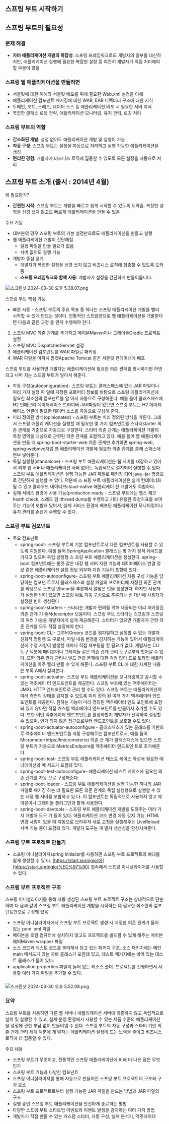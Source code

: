 ## 스프링 부트 시작하기

## **스프링 부트의 필요성**

### 문제 해결

- **자바 애플리케이션 개발의 복잡성**: 스프링 프레임워크로도 개발자의 일부를 대신하지만, 애플리케이션 실행에 필요한 복잡한 설정 등 여전히 개발자가 직접 처리해야 할 부분이 많음

### 스프링 웹 애플리케이션을 만들려면

- 서블릿에 대한 이해와 서블릿 배포를 위해 필요한 Web.xml 설정을 이해
- 애플리케이션 컴포넌트 패키징에 대한 WAR, EAR 디렉터리 구조에 대한 지식
- 도메인, 포트, 스레드, 데이터 소스 등 애플리케이션 배포 시 필요한 서버 지식
- 복잡한 클래스 로딩 전략, 애플리케이션 모니터링, 유지 관리, 로깅 처리

### 스프링 부트의 역할

- **간소화된 개발**: 설정 없이도 애플리케이션 개발 및 실행이 가능
- **자동 구성**: 스프링 부트는 설정을 자동으로 처리하고 실행 가능한 애플리케이션을 생성
- **편리한 경험**: 개발자가 비즈니스 로직에 집중할 수 있도록 모든 설정을 자동으로 처리

## **스프링 부트 소개 (출시 :** 2014년 4월)

왜 필요한가?

- **간편한 시작**: 스프링 부트는 개발을 빠르고 쉽게 시작할 수 있도록 도와줌. 복잡한 설정을 신경 쓰지 않고도 빠르게 애플리케이션을 만들 수 있음

주요 기능

- 대부분의 경우 스프링 부트의 기본 설정만으로도 애플리케이션을 만들고 실행
- 웹 애플리케이션 개발이 간단해짐
    - 설정 파일을 만들 필요가 없음
    - 서버 없이도 실행 가능
- 개발자 중심 설계
    - 개발자가 복잡한 설정을 신경 쓰지 않고 비즈니스 로직에 집중할 수 있도록 도와줌
    - **스프링 프레임워크와 함께 사용**: 개발자가 설정을 간단하게 만들어줍니다.

![스크린샷 2024-03-30 오후 5.38.07.png](https://prod-files-secure.s3.us-west-2.amazonaws.com/81126acb-9242-416a-970d-78a4341edac1/e9a135b3-43a2-411a-91cb-fd3ea33eda23/%E1%84%89%E1%85%B3%E1%84%8F%E1%85%B3%E1%84%85%E1%85%B5%E1%86%AB%E1%84%89%E1%85%A3%E1%86%BA_2024-03-30_%E1%84%8B%E1%85%A9%E1%84%92%E1%85%AE_5.38.07.png)

스프링 부트 핵심 기능

- 빠른 시동 - 스프링 부트의 주요 목표 중 하나는 스프링 애플리케이션 개발을 빨리 시작할 수 있게 만드는 것이다. 전통적인 스프링만으로 웹 애플리케이션을 개발한다면 다음과 같은 과정 을 먼저 수행해야 한다.
1. 스프링 MVC 의존 관계를 추가하고 메이븐Maven이나 그레이들Gradle 프로젝트 설정
2. 스프링 MVC DispatcherServlet 설정
3. 애플리케이션 컴포넌트를 WAR 파일로 패키징
4. WAR 파일을 아파치 톰캣Apache Tomcat 같은 서블릿 컨테이너에 배포

스프링 부트를 사용하면 개발자는 애플리케이션에 필요한 의존 관계를 명시하기만 하면 되고 나머 지는 스프링 부트가 알아서 해준다.

- 자동 구성(autoconiguration)- 스프링 부트는 클래스패스에 있는 JAR 파일이나 여러 가지 설정 파 일에 지정된 프로퍼티 정보를 바탕으로 스프링 애플리케이션에 필요한 최소한의 컴포넌트를 알 아서 자동으로 구성해준다. 예를 들어 클래스패스에 H2 인메모리 데이터베이스 드라이버 JAR파일이 있으면 스프링 부트는 H2 데이터베이스 연결에 필요한 데이터 소스를 자동으로 구성해 준다.
- 미리 정의된 방식(opinionated) - 스프링 부트는 미리 정의된 방식을 따른다. 그래서 스프링 애플리 케이션을 실행할 때 필요한 몇 가지 컴포넌트를 스타터starter 의존 관계를 기준으로 자동으로 구성한다. 스타터 의존 관계는 애플리케이션 개발의 특정 영역을 대상으로 관련된 의존 관계를 포함하고 있다. 예를 들어 웹 애플리케이션을 만들 때 spring-boot-starter-web 의존 관계만 추가하면 spring-web, spring-webmvc처럼 웹 애플리케이션 개발에 필요한 의존 관계를 클래 스패스에 전부 넣어준다.
- 독립 실행형(standalone) - 스프링 부트 애플리케이션은 웹 서버를 내장하고 있어서 외부 웹 서버나 애플리케이션 서버 없이도 독립적으로 설치되어 실행할 수 있다. 스프링 부트 애플리케이션은 실행 가능한 JAR 파일로 패키징 되어 java -jar 명령으로 간단하게 실행할 수 있다. 덕분에 스 프링 부트 애플리케이션은 쉽게 컨테이너화될 수 있고 클라우드 네이티브cloud-native 애플리케이 션 개발에도 적합하다.
- 실제 서비스 환경에 사용 가능(production ready - 스프링 부트에는 헬스 체크heath check, 스레드 덤 Ithread dump를 수행하고 기타 유용한 측정지표를 보여주는 기능이 포함돼 있어서, 실제 서비스 환경에 배포된 애플리케이션 모니터링이나 유지 관리를 손쉽게 수행할 수 있다.

### 스프링 부트 컴포넌트

- 주요 컴포넌트
    - spring-boot- 스프링 부트의 기본 컴포넌트로서 다른 컴포넌트를 사용할 수 있도록 지원한다.
      예를 들어 SpringApplication 클래스는 몇 가지 정적 메서드를 가지고 있으며 독립 실행형 스 프링 부트 애플리케이션을 생성한다. spring-boot 컴포넌트에는 톰캣 같은 내장 웹 서버 지원 기능과 데이터베이스 연결 정보 같은 애플리케이션 설정 정보 외부화 지원 기능이 포함돼 있다.
    - spring-boot-autoconfigure- 스프링 부트 애플리케이션 자동 구성 기능을 담당하는 컴포넌 트로서 클래스패스와 설정 파일의 프로퍼티에 지정된 의존 관계를 바탕으로 스프링 빈bean을 추론해서 알맞은 빈을 생성한다. 하지만 사용자가 설정한 빈이 있으면 스프링 부트 자동 구성으로 추론되는 빈 대신에 사용자가 설정한 빈이 생성된다
    - spring-boot-starters - 스타터는 개발자 편의를 위해 제공되는 미리 패키징된 의존 관계 기 술서descriptor 모음이다. 스프링 부트 스타터는 스프링과 스프링의 여러 기술을 개발자에게 쉽게 제공해준다. 스타터가 없으면 개발자가 관련 의존 관계를 모두 직접 설정해야 한다.
    - spring-boot-CLI- 그루비Groory 코드를 컴파일하고 실행할 수 있는 개발자 친화적 명령행 도 구로서, 파일 내용 변경을 감지하는 기능이 있어서 애플리케이션에 수정 사항이 발생할 때마다 직접 재부팅을 할 필요가 없다. 개발자는 CLI 도구 덕분에 메이븐이나 그레이들 같은 의존 관계 관리 도구로부터 벗어날 수 있다. 또한 의존 관계 관리나 빌드 관련 문제에 대한 걱정 없이 프로 토타입 애플리케이션을 아주 빨리 만들 수 있게 해준다. 스프링 부트 CLI에 대한 자세한 내용 은 부록 A에서 살펴본다.
    - spring-boot-actuator- 스프링 부트 애플리케이션을 모니터링하고 감시할 수 있는 액추에이 터 엔드포인트를 제공한다. 스프링 부트에 있는 액주에이터는 JMXL HTTP 엔드포인트로 관리 할 수도 있다. 스프링 부트는 애플리케이션의 여러 측면의 상태를 감지할 수 있도록 미리 정의 된 여러 가지 액추에이터 엔드포인트를 제공한다. 원하는 기능이 미리 정의된 액추에이터 엔드 포인트에 포함돼 있지 않다면 직접 커스텀 액추에이터 엔드포인트를 만들어서 추가할 수도 있 다. 또한 어떤 액추에이터 엔드포인트를 활성화할지 개발자가 선택하여 설정할 수 있으며, 인가 되지 않은 접근으로부터 엔드포인트를 보호할 수도 있다.
    - spring-boot-actuator-autoconfigure - 클래스패스에 있는 클래스를 기반으로 액추에이터 엔드포인트를 자동 구성해주는 컴포넌트로서, 예를 들어 Micrometer(https:/lmicrometerio) 의존 관 계가 클래스패스에 있으면 스프링 부트가 자동으로 MetricsEndpoint를 액추에이터 엔드포인 트로 추가해준다.
    - spring-boot-test- 스프링 부트 애플리케이션 테스트 케이스 작성에 필요한 애너테이션과 메 서드가 포함돼 있다.
    - spring-boot-test-autoconfigure- 애플리케이션 테스트 케이스에 필요한 의존 관계를 자동 으로 구성해준다.
    - spring-boot-loader - 스프링 부트 애플리케이션을 실행 가능한 하나의 JAR 파일로 패키징 하는 데 필요한 모든 의존 관계와 독립 실행형으로 실행할 수 있는 내장 웹 서버를 포함하고 있 다. 이 컴포넌트는 독립적으로 사용하지 않고 메이븐이나 그레이들 플러그인과 함께 사용한다.
    - spring-boot-devtools - 스프링 부트 애플리케이션 개발을 도와주는 여러 가지 개발자 도구 가 들어 있다. 애플리케이션 코드 변경 자동 감지 기능, HTML 변경 사항이 있을 때 자동으로 브라우저 새로 고침을 실행해주는 LiveReload 서버 기능 등이 포함돼 있다. 개발자 도구는 개 발자 생산성을 향상시켜준다.

### 스프링 부트 프로젝트 만들기

- 스프링 이니셜라이저spring Initializr를 사용하면 스프링 부트 프로젝트의 뼈대를 쉽게 생성할 수 있 다. [https://start.springio/에](https://start.springio/%EC%97%90) 접속해서 스프링 이니셜라이저를 사용할 수 있다.

### 스프링 부트 프로젝트 구조

스프링 이니셜라이저를 통해 자동 생성된 스프링 부트 프로젝트 구조는 상대적으로 단순하며 다 음과 같이 스프링 부트 애플리케이션 개발을 시작하는 데 필요한 최소한의 컴포넌트만으로 구성돼 있음

- 스프링 이니셜라이저에서 스프링 부트 프로젝트 생성 시 지정한 의존 관계가 들어 있는 pom.
  xml 파일
- 메이븐을 로컬 컴퓨터에 설치하지 않고도 프로젝트를 빌드할 수 있게 해주는 메이븐 래퍼Maven wrapper 파일
- 소스 코드와 테스트 코드를 분리해서 담고 있는 패키지 구조. 소스 패키지에는 메인main 메서드가 있는 자바 클래스가 포함돼 있고, 테스트 패키지에는 비어 있는 테스트 클래스가 들어 있다.
- application.properties 파일이 들어 있는 리소스 폴더. 프로젝트를 진행하면서 사용할 여러 가지 파일을 추가할 수 있다.

### 

![스크린샷 2024-03-30 오후 5.52.08.png](https://prod-files-secure.s3.us-west-2.amazonaws.com/81126acb-9242-416a-970d-78a4341edac1/fc72bfff-d73e-4e1a-9956-5eeb0f20d746/%E1%84%89%E1%85%B3%E1%84%8F%E1%85%B3%E1%84%85%E1%85%B5%E1%86%AB%E1%84%89%E1%85%A3%E1%86%BA_2024-03-30_%E1%84%8B%E1%85%A9%E1%84%92%E1%85%AE_5.52.08.png)

### 요약

스프링 부트를 사용하면 다른 웹 서버나 애플리케이션 서버에 의존하지 않고 독립적으로 설치 및 실행할 수 있고, 실제 운영 환경에서 사용할 수 있는 제품 수준의 애플리케이션을 설정에 관한 부담 없이 만들어낼 수 있다. 스프링 부트의 자동 구성과 스타터 기반 의존 관계 관리 체계 덕분에 개 발자는 애플리케이션 설정에 드는 노력을 줄이고 비즈니스 로직에 더 집중할 수 있다.

주요 내용

- 스프링 부트가 무엇이고, 전통적인 스프링 애플리케이션에 비해 더 나은 점은 무엇인가
- 스프링 부트 기능과 다양한 컴포넌트
- 스프링 이니셜라이저를 통해 자동으로 만들어진 스프링 부트 프로젝트의 구조와 구성 요소
- 스프링 부트 프로젝트로부터 실행 가능한 JAR 파일을 만드는 방법과 JAR 파일의 구조
- 실행 중인 스프링 부트 애플리케이션을 안전하게 종료하는 방법
- 다양한 스프링 부트 스타트업 이벤트와 이벤트 발생을 감지하는 여러 가지 방법
- 개발자가 직접 만들 수 있는 커스텀 스타터, 자동 구성, 실패 분석기, 액주에이터